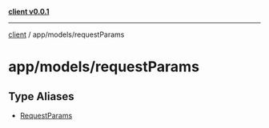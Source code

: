 [**client v0.0.1**](../../../README.md)

***

[client](../../../README.md) / app/models/requestParams

# app/models/requestParams

## Type Aliases

- [RequestParams](type-aliases/RequestParams.md)
